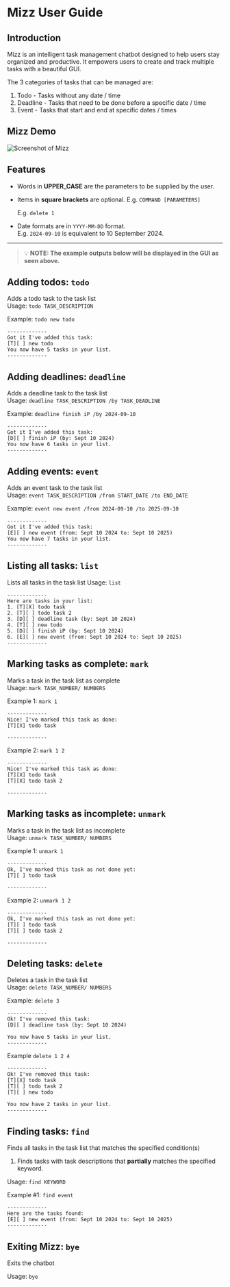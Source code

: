 # Mizz User Guide

## Introduction

Mizz is an intelligent task management chatbot designed to help users stay organized and productive. It empowers users to create and track multiple tasks with a beautiful GUI.

The 3 categories of tasks that can be managed are:

1. Todo - Tasks without any date / time
2. Deadline - Tasks that need to be done before a specific date / time
3. Event - Tasks that start and end at specific dates / times

## Mizz Demo

![Screenshot of Mizz](./images/Ui.png)

## Features

- Words in **UPPER_CASE** are the parameters to be supplied by the user.
- Items in **square brackets** are optional.
  E.g. `COMMAND [PARAMETERS]`

  E.g. `delete 1`

- Date formats are in `YYYY-MM-DD` format.  
  E.g. `2024-09-10` is equivalent to 10 September 2024.

---

> 💡 **NOTE: The example outputs below will be displayed in the GUI as seen above.**

## Adding todos: `todo`

Adds a todo task to the task list  
Usage: `todo TASK_DESCRIPTION`

Example: `todo new todo`

```
-------------
Got it I've added this task:
[T][ ] new todo
You now have 5 tasks in your list.
-------------
```

## Adding deadlines: `deadline`

Adds a deadline task to the task list  
Usage: `deadline TASK_DESCRIPTION /by TASK_DEADLINE`

Example: `deadline finish iP /by 2024-09-10`

```
-------------
Got it I've added this task:
[D][ ] finish iP (by: Sept 10 2024)
You now have 6 tasks in your list.
-------------
```

## Adding events: `event`

Adds an event task to the task list  
Usage: `event TASK_DESCRIPTION /from START_DATE /to END_DATE`

Example: `event new event /from 2024-09-10 /to 2025-09-10`

```
-------------
Got it I've added this task:
[E][ ] new event (from: Sept 10 2024 to: Sept 10 2025)
You now have 7 tasks in your list.
-------------
```

## Listing all tasks: `list`

Lists all tasks in the task list
Usage: `list`

```
-------------
Here are tasks in your list:
1. [T][X] todo task
2. [T][ ] todo task 2
3. [D][ ] deadline task (by: Sept 10 2024)
4. [T][ ] new todo
5. [D][ ] finish iP (by: Sept 10 2024)
6. [E][ ] new event (from: Sept 10 2024 to: Sept 10 2025)
-------------
```

## Marking tasks as complete: `mark`

Marks a task in the task list as complete  
Usage: `mark TASK_NUMBER/ NUMBERS`

Example 1: `mark 1`

```
-------------
Nice! I've marked this task as done:
[T][X] todo task

-------------
```

Example 2: `mark 1 2`

```
-------------
Nice! I've marked this task as done:
[T][X] todo task
[T][X] todo task 2

-------------
```

## Marking tasks as incomplete: `unmark`

Marks a task in the task list as incomplete  
Usage: `unmark TASK_NUMBER/ NUMBERS`

Example 1: `unmark 1`

```
-------------
Ok, I've marked this task as not done yet:
[T][ ] todo task

-------------
```

Example 2: `unmark 1 2`

```
-------------
Ok, I've marked this task as not done yet:
[T][ ] todo task
[T][ ] todo task 2

-------------
```

## Deleting tasks: `delete`

Deletes a task in the task list  
Usage: `delete TASK_NUMBER/ NUMBERS`

Example: `delete 3`

```
-------------
Ok! I've removed this task:
[D][ ] deadline task (by: Sept 10 2024)

You now have 5 tasks in your list.
-------------
```

Example `delete 1 2 4`

```
-------------
Ok! I've removed this task:
[T][X] todo task
[T][ ] todo task 2
[T][ ] new todo

You now have 2 tasks in your list.
-------------
```

## Finding tasks: `find`

Finds all tasks in the task list that matches the specified condition(s)

1. Finds tasks with task descriptions that **partially** matches the specified keyword.

Usage: `find KEYWORD`

Example #1: `find event`

```
-------------
Here are the tasks found:
[E][ ] new event (from: Sept 10 2024 to: Sept 10 2025)
-------------
```

## Exiting Mizz: `bye`

Exits the chatbot

Usage: `bye`
